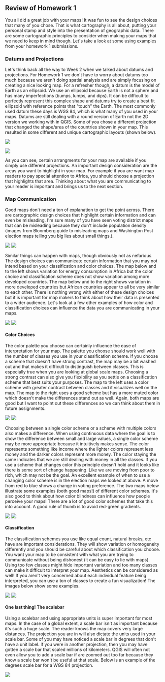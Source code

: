 ## Review of Homework 1

You all did a great job with your maps! It was fun to see the design choices that many of you chose. That is what cartography is all about, putting your personal stamp and style into the presentation of geographic data. There are some cartographic principles to consider when making your maps that we need to keep in mind though. Let's take a look at some using examples from your homework 1 submissions.

### Datums and Projections

Let's think back all the way to Week 2 when we talked about datums and projections. For Homework 1 we don't have to worry about datums too much because we aren't doing spatial analysis and are simply focusing on creating a nice looking map. For a refresher though, a datum is the model of Earth as an ellipsoid. We use an ellipsoid because Earth is not a sphere and has many imperfections (bumps, lumps, and dips). It can be difficult to perfectly represent this complex shape and datums try to create a best fit ellipsoid with reference points that "touch" the Earth. The most commonly used datum these days is WGS 84, which is what many of you used in your maps. Datums are still dealing with a round version of Earth not the 2D version we working with in QGIS. Some of you chose a different projection that changed the shape/area of the countries shown in your map. This resulted in some different and unique cartographic layouts (shown below).

![](images/medianage_albers.png)

![](images/giniwgs84.png)



As you can see, certain arrangments for your map are available if you simply use different projections. An important design consideration are the areas you want to highlight in your map. For example if you are want map readers to pay special attention to Africa, you should choose a projection that highlights that area. Thinking about what you are communicating to your reader is important and brings us to the next section.


### Map Communication

Good maps don't need a ton of explanation to get the point across. There are cartographic design choices that highlight certain information and can even be misleading. I'm sure many of you have seen voting district maps that can be misleading because they don't include population density (images from Bloomberg guide to misleading maps and Washington Post election maps telling you big lies about small things.). 

![](images/misleading.jfif)
![](images/betterelection.jpg)


Similar things can happen with maps, though obviously not as nefarious. The design choices can communicate certain information that you may not intend based on your classification and color choices. The map below and to the left shows variation for energy consumption in Africa but the color choice and classification scheme does not show variation among more developed countries. The map below and to the right shows variation in more developed countries but African countries appear to all be very similar to each other. There is nothing wrong with either of these design choices but it is important for map makers to think about how their data is presented to a wider audience. Let's look at a few other examples of how color and classification choices can influence the data you are communicating in your maps.

![](images/btu_classes.png)
![](images/energyconsumption_developed.png)


#### Color Choices

The color palette you choose can certainly influence the ease of interpretation for your map. The palette you choose should work well with the number of classes you use in your classification scheme. If you choose a scheme that doesn't have strong contrast, the map may be a bit washed out and that makes it difficult to distinguish between classes. This is especially true when you are looking at global scale maps. Choosing a strong contrast can also give you flexibility as you settle on a classification scheme that best suits your purposes. The map to the left uses a color scheme with greater contrast between classes and it visualizes well on the map. The map to the right uses a good scheme but has a more muted color which doesn't make the differences stand out as well. Again, both maps are good but I want to point out these differences so we can think about them in future assignments.

![](images/good_colors.png)
![](images/muted_colors.png)


Choosing between a single color scheme or a scheme with multiple colors also makes a difference. When using continuous data where the goal is to show the difference between small and large values, a single color scheme may be more appropriate because it intuitively makes sense. The color represents something like income where the lighter colors represent less money and the darker colors represent more money. The color staying the same indicates that we are still dealing with money in all the classes. If you use a scheme that changes color this principle doesn't hold and it looks like there is some sort of change happening. Like we are moving from poor to rich, which may not be the goal. An excellent example of when to use a changing color scheme is in the election  maps we looked at above. A move from red to blue shows a change in voting preference. The two maps below illustrate some examples (both good maps!) of different color schemes. It's also good to think about how color blindness can influence how people perceive your maps! There are a lot of good color schemes that take this into account. A good rule of thumb is to avoid red-green gradients.


![](images/greatmap.png)
![](images/twocolor_scalebar.png)




#### Classification

The classification schemes you use like equal count, natural breaks, etc have are important considerations. They will show variation or homogeneity differently and you should be careful about which classification you choose. You want your map to be consistent with what you are trying to communicate without being dishonest (it can be easy to lie with maps). Using too few classes might hide important variation and too many classes can make it difficult to interpret your map. Aesthetics can be considered as well! If you aren't very concerned about each individual feature being interpreted, you can use a ton of classes to create a fun visualization! The images below show some examples. 

![](images/btu_classes.png)
![](images/toofew_classes.png)


#### One last thing! The scalebar

Using a scalebar and using appropriate units is super important for most maps. In the case of a global extent, a scale bar isn't as important because it's such a huge scale. The reader knows the map covers very large distances. The projection you are in will also dictate the units used in your scale bar. Some of you may have noticed a scale bar in degrees that don't have a unit label. If you were in another projection, then you may have gotten a scale bar that scaled millions of kilometers. QGIS will often not even allow you to add a scale bar if are zoomed out too far because they know a scale bar won't be useful at that scale. Below is an example of the degrees scale bar for a WGS 84 projection.

![](images/twocolor_scalebar.png)


